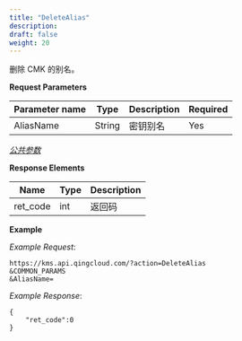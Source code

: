 ```yaml
---
title: "DeleteAlias"
description: 
draft: false
weight: 20
---
```


删除 CMK 的别名。

**Request Parameters**

| Parameter name | Type | Description | Required |
| --- | --- | --- | --- |
| AliasName | String | 密钥别名 | Yes |

[_公共参数_](../../parameters/)

**Response Elements**

| Name | Type | Description |
| --- | --- | --- |
| ret_code | int  | 返回码      |

**Example**

_Example Request_:

```
https://kms.api.qingcloud.com/?action=DeleteAlias
&COMMON_PARAMS
&AliasName=
```

_Example Response_:

```
{
	"ret_code":0
}
```
